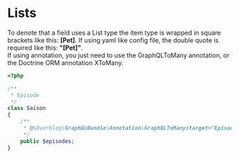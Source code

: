 Lists
======

To denote that a field uses a List type the item type is wrapped in square brackets like this: **[Pet]**.
If using yaml like config file, the double quote is required like this: **"[Pet]"**.  
If using annotation, you just need to use the GraphQLToMany annotation, or the Doctrine ORM annotation XToMany.  
  
```php
<?php

/**
 * Episode
 */
class Saison
{
    /**
     * @\Overblog\GraphQLBundle\Annotation\GraphQLToMany(target="Episode")
     */
    public $episodes;
}
```
